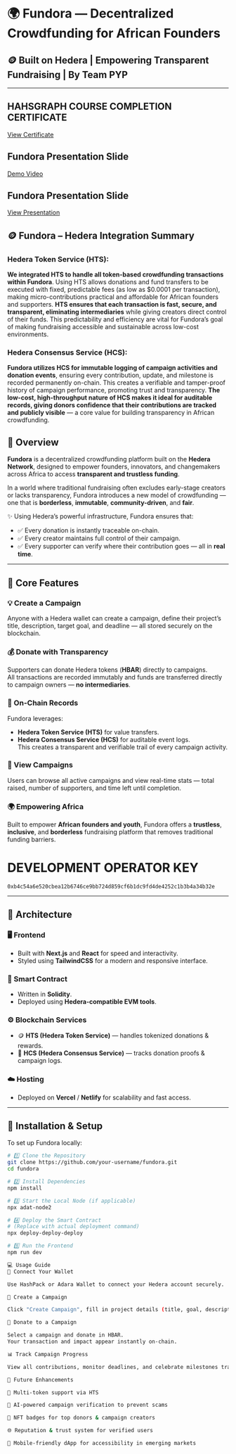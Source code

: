 # 🌍 **Fundora — Decentralized Crowdfunding for African Founders**

## 🪙 Built on **Hedera** | Empowering Transparent Fundraising | By **Team PYP**

---
## HAHSGRAPH COURSE COMPLETION CERTIFICATE
<a href="https://drive.google.com/file/d/1vctIZO4N9FKCnJFWIRASnIeJkZtUYMZY/view?usp=sharing">View Certificate</a>


## Fundora Presentation Slide
<a href="https://youtu.be/Cy6GhUrWrr8">Demo Video</a>


## Fundora Presentation Slide
<a href="https://fundora-2x9pzvv.gamma.site/">View Presentation</a>


## 🪙 Fundora – Hedera Integration Summary

### Hedera Token Service (HTS):
**We integrated HTS to handle all token-based crowdfunding transactions within Fundora**. Using HTS allows donations and fund transfers to be executed with fixed, predictable fees (as low as $0.0001 per transaction), making micro-contributions practical and affordable for African founders and supporters. **HTS ensures that each transaction is fast, secure, and transparent, eliminating intermediaries** while giving creators direct control of their funds. This predictability and efficiency are vital for Fundora’s goal of making fundraising accessible and sustainable across low-cost environments.

### Hedera Consensus Service (HCS):
**Fundora utilizes HCS for immutable logging of campaign activities and donation events**, ensuring every contribution, update, and milestone is recorded permanently on-chain. This creates a verifiable and tamper-proof history of campaign performance, promoting trust and transparency. **The low-cost, high-throughput nature of HCS makes it ideal for auditable records, giving donors confidence that their contributions are tracked and publicly visible** — a core value for building transparency in African crowdfunding.

## 🚀 **Overview**

**Fundora** is a decentralized crowdfunding platform built on the **Hedera Network**, designed to empower founders, innovators, and changemakers across Africa to access **transparent and trustless funding**.

In a world where traditional fundraising often excludes early-stage creators or lacks transparency, Fundora introduces a new model of crowdfunding — one that is **borderless**, **immutable**, **community-driven**, and **fair**.

✨ Using Hedera’s powerful infrastructure, Fundora ensures that:
- ✅ Every donation is instantly traceable on-chain.  
- ✅ Every creator maintains full control of their campaign.  
- ✅ Every supporter can verify where their contribution goes — all in **real time**.  

---

## 🧩 **Core Features**

### 💡 Create a Campaign  
Anyone with a Hedera wallet can create a campaign, define their project’s title, description, target goal, and deadline — all stored securely on the blockchain.

### 💰 Donate with Transparency  
Supporters can donate Hedera tokens (**HBAR**) directly to campaigns.  
All transactions are recorded immutably and funds are transferred directly to campaign owners — **no intermediaries**.

### 🧾 On-Chain Records  
Fundora leverages:  
- **Hedera Token Service (HTS)** for value transfers.  
- **Hedera Consensus Service (HCS)** for auditable event logs.  
This creates a transparent and verifiable trail of every campaign activity.

### 🧍 View Campaigns  
Users can browse all active campaigns and view real-time stats — total raised, number of supporters, and time left until completion.

### 🌍 Empowering Africa  
Built to empower **African founders and youth**, Fundora offers a **trustless**, **inclusive**, and **borderless** fundraising platform that removes traditional funding barriers.

# DEVELOPMENT OPERATOR KEY
```0xb4c54a6e520cbea12b6746ce9bb724d859cf6b1dc9fd4de4252c1b3b4a34b32e```

---

## 🧠 **Architecture**

### 🖥️ Frontend
- Built with **Next.js** and **React** for speed and interactivity.  
- Styled using **TailwindCSS** for a modern and responsive interface.

### 🔐 Smart Contract
- Written in **Solidity**.  
- Deployed using **Hedera-compatible EVM tools**.  

### ⚙️ Blockchain Services
- 🪙 **HTS (Hedera Token Service)** — handles tokenized donations & rewards.  
- 📜 **HCS (Hedera Consensus Service)** — tracks donation proofs & campaign logs.  

### ☁️ Hosting
- Deployed on **Vercel** / **Netlify** for scalability and fast access.

---

## 🧭 **Installation & Setup**

To set up Fundora locally:

```bash
# 1️⃣ Clone the Repository
git clone https://github.com/your-username/fundora.git
cd fundora

# 2️⃣ Install Dependencies
npm install

# 3️⃣ Start the Local Node (if applicable)
npx adat-node2

# 4️⃣ Deploy the Smart Contract
# (Replace with actual deployment command)
npx deploy-deploy-deploy

# 5️⃣ Run the Frontend
npm run dev

💻 Usage Guide
🔗 Connect Your Wallet

Use HashPack or Adara Wallet to connect your Hedera account securely.

🧾 Create a Campaign

Click "Create Campaign", fill in project details (title, goal, description), and submit.

💸 Donate to a Campaign

Select a campaign and donate in HBAR.
Your transaction and impact appear instantly on-chain.

📊 Track Campaign Progress

View all contributions, monitor deadlines, and celebrate milestones transparently.

🧩 Future Enhancements

💱 Multi-token support via HTS

🤖 AI-powered campaign verification to prevent scams

🏅 NFT badges for top donors & campaign creators

🌐 Reputation & trust system for verified users

📱 Mobile-friendly dApp for accessibility in emerging markets